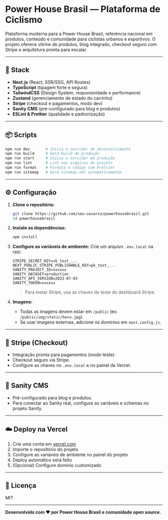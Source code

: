 # Power House Brasil — Plataforma de Ciclismo

Plataforma moderna para a Power House Brasil, referência nacional em produtos, conteúdo e comunidade para ciclistas urbanos e esportivos. O projeto oferece vitrine de produtos, blog integrado, checkout seguro com Stripe e arquitetura pronta para escalar.

---

## 🚀 Stack
- **Next.js** (React, SSR/SSG, API Routes)
- **TypeScript** (tipagem forte e segura)
- **TailwindCSS** (Design System, responsividade e performance)
- **Zustand** (gerenciamento de estado do carrinho)
- **Stripe** (checkout e pagamentos, modo dev)
- **Sanity CMS** (pré-configurado para blog e produtos)
- **ESLint & Prettier** (qualidade e padronização)

---

## 📦 Scripts
```bash
npm run dev       # Inicia o servidor de desenvolvimento
npm run build     # Gera build de produção
npm run start     # Inicia o servidor em produção
npm run lint      # Lint nos arquivos do projeto
npm run format    # Formata o código com Prettier
npm run sitemap   # Gera sitemap.xml automaticamente
```

---

## ⚙️ Configuração

1. **Clone o repositório:**
   ```bash
   git clone https://github.com/seu-usuario/powerhousebrasil.git
   cd powerhousebrasil
   ```
2. **Instale as dependências:**
   ```bash
   npm install
   ```
3. **Configure as variáveis de ambiente:**
   Crie um arquivo `.env.local` na raiz:
   ```env
   STRIPE_SECRET_KEY=sk_test_...
   NEXT_PUBLIC_STRIPE_PUBLISHABLE_KEY=pk_test_...
   SANITY_PROJECT_ID=xxxxxx
   SANITY_DATASET=production
   SANITY_API_VERSION=2023-07-03
   SANITY_TOKEN=xxxxxx
   ```
   > Para testar Stripe, use as chaves de teste do dashboard Stripe.

4. **Imagens:**
   - Todas as imagens devem estar em `/public` (ex: `/public/img/static/hero.jpg`).
   - Se usar imagens externas, adicione os domínios em `next.config.js`.

---

## 🛒 Stripe (Checkout)
- Integração pronta para pagamentos (modo teste).
- Checkout seguro via Stripe.
- Configure as chaves no `.env.local` e no painel da Vercel.

---

## 📝 Sanity CMS
- Pré-configurado para blog e produtos.
- Para conectar ao Sanity real, configure as variáveis e schemas no projeto Sanity.

---

## ☁️ Deploy na Vercel
1. Crie uma conta em [vercel.com](https://vercel.com)
2. Importe o repositório do projeto
3. Configure as variáveis de ambiente no painel do projeto
4. Deploy automático será feito
5. (Opcional) Configure domínio customizado

---

## 📄 Licença
MIT

---

**Desenvolvido com ♥ por Power House Brasil e comunidade open source.** 